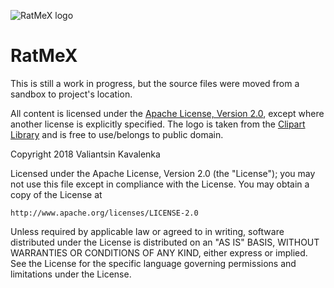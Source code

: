 ![RatMeX logo](https://stincmale.github.io/ratmex/logo-small.png)
# RatMeX
This is still a work in progress, but the source files were moved from a sandbox to project's location.

All content is licensed under the [Apache License, Version 2.0](http://www.apache.org/licenses/LICENSE-2.0), except where another license is explicitly specified.
The logo is taken from the [Clipart Library](http://clipart-library.com/clipart/3099.htm) and is free to use/belongs to public domain.

Copyright 2018 Valiantsin Kavalenka

Licensed under the Apache License, Version 2.0 (the "License");
you may not use this file except in compliance with the License.
You may obtain a copy of the License at

    http://www.apache.org/licenses/LICENSE-2.0

Unless required by applicable law or agreed to in writing, software
distributed under the License is distributed on an "AS IS" BASIS,
WITHOUT WARRANTIES OR CONDITIONS OF ANY KIND, either express or implied.
See the License for the specific language governing permissions and
limitations under the License.